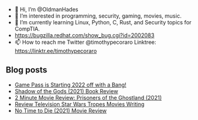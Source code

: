 - 👋 Hi, I’m @OldmanHades
- 👀 I’m interested in programming, security, gaming, movies, music.
- 🌱 I’m currently learning Linux, Python, C, Rust, and Security topics for CompTIA.
- https://bugzilla.redhat.com/show_bug.cgi?id=2002083
- 📫 How to reach me Twitter @timothypecoraro
Linktree: https://linktr.ee/timothypecoraro

## Blog posts
<!-- BLOG-POST-LIST:START -->
- [Game Pass is Starting 2022 off with a Bang!](https://medium.com/@timothypecoraro/game-pass-is-starting-2022-off-with-a-bang-17b11ddd14b9?source=rss-5097f5c9b801------2)
- [Shadow of the Gods &lpar;2021&rpar; Book Review](https://medium.com/@timothypecoraro/shadow-of-the-gods-2021-book-review-6d6772ac44a0?source=rss-5097f5c9b801------2)
- [2 Minute Movie Review: Prisoners of the Ghostland &lpar;2021&rpar;](https://medium.com/@timothypecoraro/2-minute-movie-review-prisoners-of-the-ghostland-2021-b439a70e0e5f?source=rss-5097f5c9b801------2)
- [Review Television Star Wars Tropes Movies Writing](https://medium.com/@timothypecoraro/review-television-star-wars-tropes-movies-writing-2bf5bc42835e?source=rss-5097f5c9b801------2)
- [No Time to Die &lpar;2021&rpar; Movie Review](https://medium.com/@timothypecoraro/no-time-to-die-2021-movie-review-4ed227b1d8fd?source=rss-5097f5c9b801------2)
<!-- BLOG-POST-LIST:END -->
